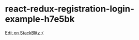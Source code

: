 # react-redux-registration-login-example-h7e5bk

[Edit on StackBlitz ⚡️](https://stackblitz.com/edit/react-redux-registration-login-example-h7e5bk)